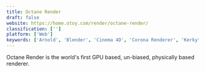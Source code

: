 ```yaml
---
title: Octane Render
draft: false 
website: https://home.otoy.com/render/octane-render/
classification: ['']
platform: ['Web']
keywords: ['Arnold', 'Blender', 'Cinema 4D', 'Corona Renderer', 'Kerkythea', 'Keyshot', 'Lumion', 'LuxCoreRender', 'LuxRender', 'MODO', 'Maxwell Render', 'Maya', 'POV-Ray', 'Radeon ProRender', 'RenderMan', 'SketchUp', 'Unity', 'ZBrush', 'appleseed']
---
```

Octane Render is the world's first GPU based, un-biased, physically based renderer.